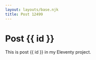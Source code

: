 ```yaml
---
layout: layouts/base.njk
title: Post 12499
---
```


# Post {{ id }}

This is post {{ id }} in my Eleventy project.
